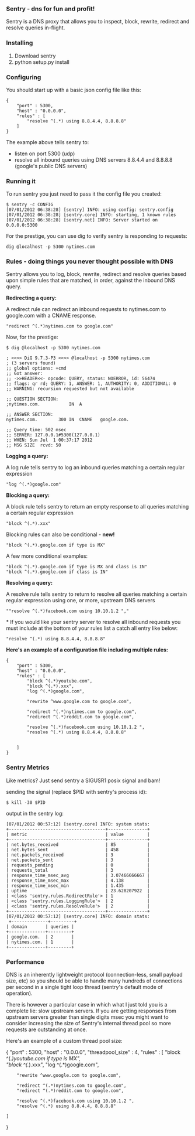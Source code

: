 ### Sentry - dns for fun and profit!

Sentry is a DNS proxy that allows you to inspect, block, rewrite, redirect and resolve queries in-flight. 

### Installing

1. Download sentry 
2. python setup.py install

### Configuring

You should start up with a basic json config file like this: 

    {
        "port" : 5300,
    	"host" : "0.0.0.0",
    	"rules" : [
    		"resolve ^(.*) using 8.8.4.4, 8.8.8.8"
    	]	
    }
    
The example above tells sentry to: 

* listen on port 5300 (udp)
* resolve all inbound queries using DNS servers 8.8.4.4 and 8.8.8.8 (google's public DNS servers)

### Running it

To run sentry you just need to pass it the config file you created: 

    $ sentry -c CONFIG 
    [07/01/2012 06:38:28] [sentry] INFO: using config: sentry.config
    [07/01/2012 06:38:28] [sentry.core] INFO: starting, 1 known rules
    [07/01/2012 06:38:28] [sentry.net] INFO: Server started on 0.0.0.0:5300

For the prestige, you can use dig to verify sentry is responding to requests:

    dig @localhost -p 5300 nytimes.com

### Rules - doing things you never thought possible with DNS

Sentry allows you to log, block, rewrite, redirect and resolve queries based upon simple rules that are matched, in order, against the inbound DNS query. 

**Redirecting a query:**

A redirect rule can redirect an inbound requests to nytimes.com to google.com with a CNAME response. 

    "redirect ^(.*)nytimes.com to google.com"
    		
Now, for the prestige: 

    $ dig @localhost -p 5300 nytimes.com

    ; <<>> DiG 9.7.3-P3 <<>> @localhost -p 5300 nytimes.com
    ; (3 servers found)
    ;; global options: +cmd
    ;; Got answer:
    ;; ->>HEADER<<- opcode: QUERY, status: NOERROR, id: 56474
    ;; flags: qr rd; QUERY: 1, ANSWER: 1, AUTHORITY: 0, ADDITIONAL: 0
    ;; WARNING: recursion requested but not available

    ;; QUESTION SECTION:
    ;nytimes.com.			IN	A

    ;; ANSWER SECTION:
    nytimes.com.		300	IN	CNAME	google.com.

    ;; Query time: 502 msec
    ;; SERVER: 127.0.0.1#5300(127.0.0.1)
    ;; WHEN: Sun Jul  1 00:37:17 2012
    ;; MSG SIZE  rcvd: 50

**Logging a query:**

A log rule tells sentry to log an inbound queries matching a certain regular expression

    "log ^(.*)google.com"
    
    
**Blocking a query:**

A block rule tells sentry to return an empty response to all queries matching a certain regular expression 

    "block ^(.*).xxx"

Blocking rules can also be conditional - **new!**

    "block ^(.*).google.com if type is MX"


A few more conditional examples:

    "block ^(.*).google.com if type is MX and class is IN"
    "block ^(.*).google.com if class is IN"
    
**Resolving a query:**

A resolve rule tells sentry to return to resolve all queries matching a certain regular expression using one, or more, upstream DNS servers

    ""resolve ^(.*)facebook.com using 10.10.1.2 ","
    		
\* If you would like your sentry server to resolve all inbound requests you must include at the bottom of your rules list a catch all entry like below: 

    "resolve ^(.*) using 8.8.4.4, 8.8.8.8"
    
**Here's an example of a configuration file including multiple rules:**

    {
    	"port" : 5300,
    	"host" : "0.0.0.0",
    	"rules" : [
    		"block ^(.*)youtube.com",		
    		"block ^(.*).xxx",
    		"log ^(.*)google.com",

    		"rewrite ^www.google.com to google.com",		

    		"redirect ^(.*)nytimes.com to google.com",					
    		"redirect ^(.*)reddit.com to google.com",

    		"resolve ^(.*)facebook.com using 10.10.1.2 ",
    		"resolve ^(.*) using 8.8.4.4, 8.8.8.8"
		

    	]	
    }

### Sentry Metrics

Like metrics? Just send sentry a SIGUSR1 posix signal and bam! 

sending the signal (replace $PID with sentry's process id):

    $ kill -30 $PID

output in the sentry log: 

    [07/01/2012 00:57:12] [sentry.core] INFO: system stats: 
    +-------------------------------------+---------------+
    | metric                              | value         |
    +-------------------------------------+---------------+
    | net.bytes_received                  | 85            |
    | net.bytes_sent                      | 458           |
    | net.packets_received                | 3             |
    | net.packets_sent                    | 3             |
    | requests_pending                    | 0             |
    | requests_total                      | 3             |
    | response_time_msec_avg              | 3.07466666667 |
    | response_time_msec_max              | 4.138         |
    | response_time_msec_min              | 1.435         |
    | uptime                              | 23.628207922  |
    | <class 'sentry.rules.RedirectRule'> | 1             |
    | <class 'sentry.rules.LoggingRule'>  | 2             |
    | <class 'sentry.rules.ResolveRule'>  | 2             |
    +-------------------------------------+---------------+
    [07/01/2012 00:57:12] [sentry.core] INFO: domain stats: 
     +--------------+---------+
    | domain       | queries |
    +--------------+---------+
    | google.com.  | 2       |
    | nytimes.com. | 1       |
    +--------------+---------+

### Performance

DNS is an inherently lightweight protocol (connection-less, small payload size, etc) so you should be able to handle many hundreds of connections per second in a single tight loop thread (sentry's default mode of operation).

There is however a particular case in which what I just told you is a complete lie: slow upstream servers. If you are getting responses from upstream servers greater than single digits msec you might want to consider increasing the size of Sentry's internal thread pool so more requests are outstanding at once. 

Here's an example of a custom thread pool size:

{
    "port" : 5300,
    "host" : "0.0.0.0",
    "threadpool_size" : 4,
    "rules" : [
        "block ^(.*)youtube.com if type is MX",     
        "block ^(.*).xxx",
        "log ^(.*)google.com",

        "rewrite ^www.google.com to google.com",        

        "redirect ^(.*)nytimes.com to google.com",                  
        "redirect ^(.*)reddit.com to google.com",

        "resolve ^(.*)facebook.com using 10.10.1.2 ",
        "resolve ^(.*) using 8.8.4.4, 8.8.8.8"

    ]   
}
